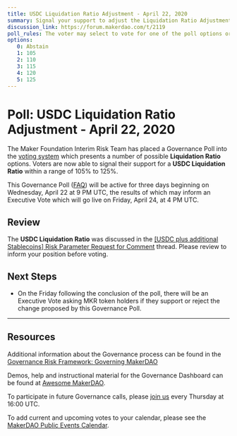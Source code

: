 ```yaml
---
title: USDC Liquidation Ratio Adjustment - April 22, 2020
summary: Signal your support to adjust the Liquidation Ratio Adjustment within a range of 105% to 125%
discussion_link: https://forum.makerdao.com/t/2119
poll_rules: The voter may select to vote for one of the poll options or they may elect to abstain from the poll entirely
options:
   0: Abstain
   1: 105
   2: 110
   3: 115
   4: 120
   5: 125
---
```

# Poll: USDC Liquidation Ratio Adjustment - April 22, 2020

The Maker Foundation Interim Risk Team has placed a Governance Poll into the [voting system](https://vote.makerdao.com/polling) which presents a number of possible **Liquidation Ratio** options. Voters are now able to signal their support for a **USDC Liquidation Ratio** within a range of 105% to 125%.

This Governance Poll ([FAQ](https://community-development.makerdao.com/makerdao-scd-faqs/scd-faqs/governance)) will be active for three days beginning on Wednesday, April 22 at 9 PM UTC, the results of which may inform an Executive Vote which will go live on Friday, April 24, at 4 PM UTC.

## Review

The **USDC Liquidation Ratio** was discussed in the [[USDC plus additional Stablecoins] Risk Parameter Request for Comment](https://forum.makerdao.com/t/2119) thread. Please review to inform your position before voting.

## Next Steps

* On the Friday following the conclusion of the poll, there will be an Executive Vote asking MKR token holders if they support or reject the change proposed by this Governance Poll.

---

## Resources

Additional information about the Governance process can be found in the [Governance Risk Framework: Governing MakerDAO](https://community-development.makerdao.com/governance/governance-risk-framework)

Demos, help and instructional material for the Governance Dashboard can be found at [Awesome MakerDAO](https://awesome.makerdao.com/#voting).

To participate in future Governance calls, please [join us](https://community-development.makerdao.com/governance/governance-and-risk-meetings) every Thursday at 16:00 UTC.

To add current and upcoming votes to your calendar, please see the [MakerDAO Public Events Calendar](https://calendar.google.com/calendar/embed?src=makerdao.com_3efhm2ghipksegl009ktniomdk%40group.calendar.google.com&ctz=America%2FLos_Angeles).
